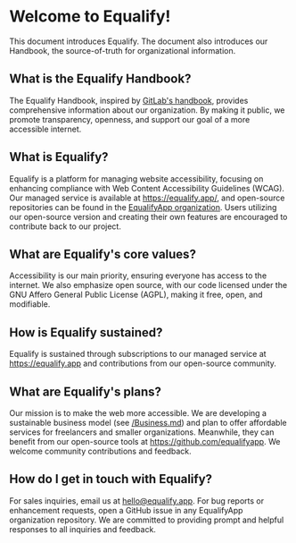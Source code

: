 # Welcome to Equalify!

This document introduces Equalify. The document also introduces our Handbook, the source-of-truth for organizational information.

## What is the Equalify Handbook?
The Equalify Handbook, inspired by [GitLab's handbook](https://about.gitlab.com/handbook/), provides comprehensive information about our organization. By making it public, we promote transparency, openness, and support our goal of a more accessible internet.

## What is Equalify?
Equalify is a platform for managing website accessibility, focusing on enhancing compliance with Web Content Accessibility Guidelines (WCAG). Our managed service is available at https://equalify.app/, and open-source repositories can be found in the [EqualifyApp organization](https://github.com/EqualifyEverything). Users utilizing our open-source version and creating their own features are encouraged to contribute back to our project.

## What are Equalify's core values?
Accessibility is our main priority, ensuring everyone has access to the internet. We also emphasize open source, with our code licensed under the GNU Affero General Public License (AGPL), making it free, open, and modifiable.

## How is Equalify sustained?
Equalify is sustained through subscriptions to our managed service at https://equalify.app and contributions from our open-source community.

## What are Equalify's plans?
Our mission is to make the web more accessible. We are developing a sustainable business model (see [/Business.md](/Business.md)) and plan to offer affordable services for freelancers and smaller organizations. Meanwhile, they can benefit from our open-source tools at https://github.com/equalifyapp. We welcome community contributions and feedback.

## How do I get in touch with Equalify?
For sales inquiries, email us at [hello@equalify.app](mailto:hello@equalify.app). For bug reports or enhancement requests, open a GitHub issue in any EqualifyApp organization repository. We are committed to providing prompt and helpful responses to all inquiries and feedback.
